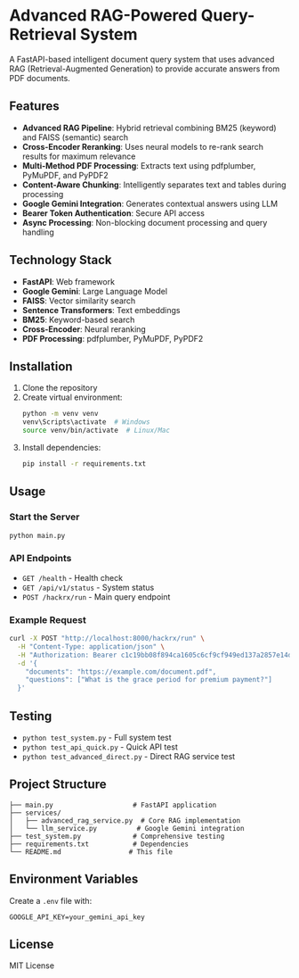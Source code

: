 # Advanced RAG-Powered Query-Retrieval System

A FastAPI-based intelligent document query system that uses advanced RAG (Retrieval-Augmented Generation) to provide accurate answers from PDF documents.

## Features

- **Advanced RAG Pipeline**: Hybrid retrieval combining BM25 (keyword) and FAISS (semantic) search
- **Cross-Encoder Reranking**: Uses neural models to re-rank search results for maximum relevance
- **Multi-Method PDF Processing**: Extracts text using pdfplumber, PyMuPDF, and PyPDF2
- **Content-Aware Chunking**: Intelligently separates text and tables during processing
- **Google Gemini Integration**: Generates contextual answers using LLM
- **Bearer Token Authentication**: Secure API access
- **Async Processing**: Non-blocking document processing and query handling

## Technology Stack

- **FastAPI**: Web framework
- **Google Gemini**: Large Language Model
- **FAISS**: Vector similarity search
- **Sentence Transformers**: Text embeddings
- **BM25**: Keyword-based search
- **Cross-Encoder**: Neural reranking
- **PDF Processing**: pdfplumber, PyMuPDF, PyPDF2

## Installation

1. Clone the repository
2. Create virtual environment:
   ```bash
   python -m venv venv
   venv\Scripts\activate  # Windows
   source venv/bin/activate  # Linux/Mac
   ```
3. Install dependencies:
   ```bash
   pip install -r requirements.txt
   ```

## Usage

### Start the Server

```bash
python main.py
```

### API Endpoints

- `GET /health` - Health check
- `GET /api/v1/status` - System status
- `POST /hackrx/run` - Main query endpoint

### Example Request

```bash
curl -X POST "http://localhost:8000/hackrx/run" \
  -H "Content-Type: application/json" \
  -H "Authorization: Bearer c1c19bb08f894ca1605c6cf9cf949ed137a2857e14dc46a322a1417058a80507" \
  -d '{
    "documents": "https://example.com/document.pdf",
    "questions": ["What is the grace period for premium payment?"]
  }'
```

## Testing

- `python test_system.py` - Full system test
- `python test_api_quick.py` - Quick API test
- `python test_advanced_direct.py` - Direct RAG service test

## Project Structure

```
├── main.py                    # FastAPI application
├── services/
│   ├── advanced_rag_service.py  # Core RAG implementation
│   └── llm_service.py          # Google Gemini integration
├── test_system.py             # Comprehensive testing
├── requirements.txt           # Dependencies
└── README.md                 # This file
```

## Environment Variables

Create a `.env` file with:

```
GOOGLE_API_KEY=your_gemini_api_key
```

## License

MIT License
